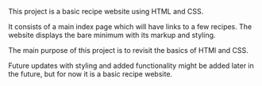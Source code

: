 This project is a basic recipe website using HTML and CSS.

It consists of a main index page which will have links to a few recipes. The website displays the bare minimum with its markup and styling.

The main purpose of this project is to revisit the basics of HTMl and CSS.

Future updates with styling and added functionality might be added later in the future, but for now it is a basic recipe website.
